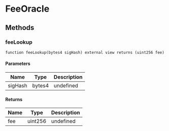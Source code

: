 # FeeOracle









## Methods

### feeLookup

```solidity
function feeLookup(bytes4 sigHash) external view returns (uint256 fee)
```





#### Parameters

| Name | Type | Description |
|---|---|---|
| sigHash | bytes4 | undefined |

#### Returns

| Name | Type | Description |
|---|---|---|
| fee | uint256 | undefined |




